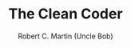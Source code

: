---
templateKey: book
title: The Clean Coder
author: "Robert C. Martin (Uncle Bob)"
category: Development
description: >-
  This book is not necessarily a technical book as it is a book for teaching you how to be a professional in this industry. Professionals are those who, when faced with challenges, uncertainty and pressure, will continue to treat creating software as a craft and will be determined to adhere to their professional values.
---